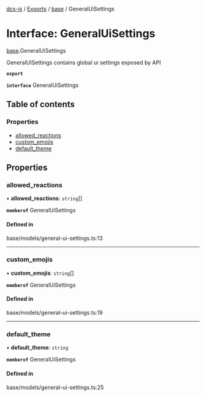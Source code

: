 [dcs-js](../README.md) / [Exports](../modules.md) / [base](../modules/base.md) / GeneralUiSettings

# Interface: GeneralUiSettings

[base](../modules/base.md).GeneralUiSettings

GeneralUISettings contains global ui settings exposed by API

**`export`**

**`interface`** GeneralUiSettings

## Table of contents

### Properties

- [allowed\_reactions](base.GeneralUiSettings.md#allowed_reactions)
- [custom\_emojis](base.GeneralUiSettings.md#custom_emojis)
- [default\_theme](base.GeneralUiSettings.md#default_theme)

## Properties

### <a id="allowed_reactions" name="allowed_reactions"></a> allowed\_reactions

• **allowed\_reactions**: `string`[]

**`memberof`** GeneralUiSettings

#### Defined in

base/models/general-ui-settings.ts:13

___

### <a id="custom_emojis" name="custom_emojis"></a> custom\_emojis

• **custom\_emojis**: `string`[]

**`memberof`** GeneralUiSettings

#### Defined in

base/models/general-ui-settings.ts:19

___

### <a id="default_theme" name="default_theme"></a> default\_theme

• **default\_theme**: `string`

**`memberof`** GeneralUiSettings

#### Defined in

base/models/general-ui-settings.ts:25
